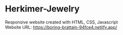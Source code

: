 # Herkimer-Jewelry
Responsive website created with HTML, CSS, Javascript</br>
Website URL: https://boring-brattain-94fce4.netlify.app/
